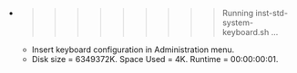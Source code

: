 * >>>>>>>>> Running inst-std-system-keyboard.sh ...
  * Insert keyboard configuration in Administration menu.
  * Disk size = 6349372K. Space Used = 4K. Runtime = 00:00:00:01.
